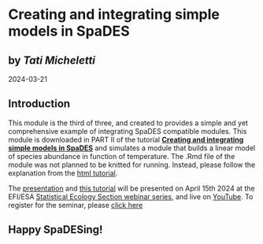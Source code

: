 # Creating and integrating simple models in SpaDES
## by *Tati Micheletti*    
2024-03-21

## Introduction 

This module is the third of three, and created to provides a simple and yet comprehensive example of integrating SpaDES 
compatible modules. This module is downloaded in PART II of the tutorial [**Creating and integrating simple models in SpaDES**]() and simulates a module that builds a linear model of species abundance in function of temperature. The .Rmd file 
of the module was not planned to be knitted for running. Instead, please follow the explanation from the [html tutorial](https://html-preview.github.io/?url=https://github.com/tati-micheletti/EFI_webinar/blob/main/HandsOn.html).

The [presentation](https://github.com/tati-micheletti/EFI_webinar/blob/main/Micheletti_SpaDES.pptx) and [this tutorial](https://html-preview.github.io/?url=https://github.com/tati-micheletti/EFI_webinar/blob/main/HandsOn.html) will be presented on April 15th 2024 at the EFI/ESA [Statistical Ecology Section webinar series](https://ecoforecast.org/workshops/statistical-methods-seminar-series/#details), 
and live on [YouTube](https://www.youtube.com/watch?v=sjE6j9Mw_K8). To register for the seminar, please [click here](https://notredame.zoom.us/webinar/register/WN_7HIO_OJERCWpVbLEK_q5QA)

## Happy SpaDESing!

